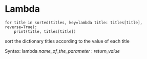 # Lambda

```
for title in sorted(titles, key=lambda title: titles[title], reverse=True):
    print(title, titles[title])
```
sort the dictionary titles according to the value of each title

Syntax: 
lambda *name_of_the_parameter* : *return_value*
